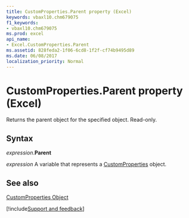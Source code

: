 ```yaml
---
title: CustomProperties.Parent property (Excel)
keywords: vbaxl10.chm679075
f1_keywords:
- vbaxl10.chm679075
ms.prod: excel
api_name:
- Excel.CustomProperties.Parent
ms.assetid: 828feda2-1f06-6cd8-1f2f-cf74b9495d89
ms.date: 06/08/2017
localization_priority: Normal
---
```



# CustomProperties.Parent property (Excel)

Returns the parent object for the specified object. Read-only.


## Syntax

_expression_.**Parent**

_expression_ A variable that represents a [CustomProperties](Excel.CustomProperties.md) object.


## See also


[CustomProperties Object](Excel.CustomProperties.md)

[!include[Support and feedback](~/includes/feedback-boilerplate.md)]